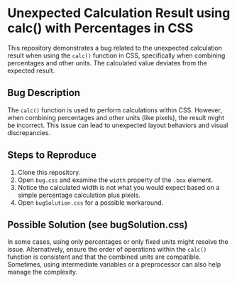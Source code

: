 # Unexpected Calculation Result using calc() with Percentages in CSS

This repository demonstrates a bug related to the unexpected calculation result when using the `calc()` function in CSS, specifically when combining percentages and other units. The calculated value deviates from the expected result.

## Bug Description
The `calc()` function is used to perform calculations within CSS. However, when combining percentages and other units (like pixels), the result might be incorrect.  This issue can lead to unexpected layout behaviors and visual discrepancies.

## Steps to Reproduce
1. Clone this repository.
2. Open `bug.css` and examine the `width` property of the `.box` element.
3. Notice the calculated width is not what you would expect based on a simple percentage calculation plus pixels.
4. Open `bugSolution.css` for a possible workaround.

## Possible Solution (see bugSolution.css)
In some cases, using only percentages or only fixed units might resolve the issue. Alternatively, ensure the order of operations within the `calc()` function is consistent and that the combined units are compatible.  Sometimes, using intermediate variables or a preprocessor can also help manage the complexity.